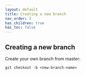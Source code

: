 ```yaml
---
layout: default
title: Creating a new branch
nav_order: 3
has_children: true
has_toc: false
---
```


Creating a new branch
---------------------
Create your own branch from master:
```
git checkout -b <new-branch-name>
```